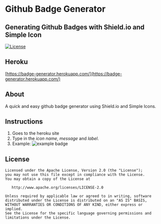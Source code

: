 # Github Badge Generator 
## Generating Github Badges with Shield.io and Simple Icon
[![License](https://img.shields.io/badge/License-Apache%202.0-blue.svg)](https://opensource.org/licenses/Apache-2.0)  

## Heroku
[https://badge-generator.herokuapp.com/](https://badge-generator.herokuapp.com/)  

## About
A quick and easy github badge generator using Shield.io and Simple Icons.  

## Instructions
1. Goes to the heroku site
2. Type in the *icon name*, *message* and *label*. 
3. Example: ![example badge](https://img.shields.io/badge/Label-Message-information?style=flat&logo=Visual-Studio-Code&logoColor=white&color=007ACC)   

## License
```
Licensed under the Apache License, Version 2.0 (the "License");
you may not use this file except in compliance with the License.
You may obtain a copy of the License at

   http://www.apache.org/licenses/LICENSE-2.0

Unless required by applicable law or agreed to in writing, software
distributed under the License is distributed on an "AS IS" BASIS,
WITHOUT WARRANTIES OR CONDITIONS OF ANY KIND, either express or implied.
See the License for the specific language governing permissions and
limitations under the License.
```

